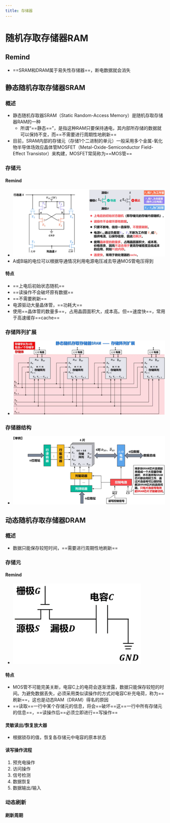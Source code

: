 ```yaml
---
title: 存储器
---
```




# 随机存取存储器RAM

## Remind

- ==SRAM和DRAM属于易失性存储器==，断电数据就会消失

## 静态随机存取存储器SRAM

### 概述

- 静态随机存取器SRAM（Static Random-Access Memory）是随机存取存储器RAM的一种
  - 所谓“==静态==”，是指这种RAM只要保持通电，其内部所存储的数据就可以保持不变，而==不需要进行周期性地刷新==
- 目前，SRAM内部的存储元（存储1个二进制的单元）一般采用多个金属-氧化物半导体场效应晶体管MOSFET（Metal-Oxide-Semiconductor Field-Effect Transistor）来构建，MOSFET常简称为==MOS管==

### 存储元

#### Remind

- ![image-20250325223455781](./resource/image-20250325223455781.png)
- A或B端的电位可以根据导通情况利用电源电压减去导通MOS管电压得到

#### 特点

- ==上电后初始状态随机==
- ==读操作不会破坏原有数据==
- ==不需要刷新==
- 电源驱动大量晶体管，==功耗大==
- 使用==晶体管的数量多==，占用晶圆面积大，成本高。但==速度快==，常用于高速缓存==cache==

### 存储阵列扩展

- ![image-20250325224726444](./resource/image-20250325224726444.png)

### 存储器结构

- ![image-20250325225456471](./resource/image-20250325225456471.png)

## 动态随机存取存储器DRAM

### 概述

- 数据只能保存较短时间，==需要进行周期性地刷新==

### 存储元

#### Remind

- ![image-20250325230913594](./resource/image-20250325230913594.png)

#### 特点

- MOS管不可能完美关断，电容C上的电荷会逐渐泄露，数据只能保存较短的时间。为避免数据丢失，必须采用类似读操作的方式对电容C补充电荷，称为==刷新==，这也是动态RAM（DRAM）得名的原因
- ==读取==一行中某个存储元的信息，将会==破坏==这==一行中所有存储元的信息==，==读操作后==必须立即进行==写操作==

#### 灵敏读出/恢复放大器

- 根据锁存的值，恢复各存储元中电容的原本状态

#### 读写操作流程

1. 预充电操作
2. 访问操作
3. 信号检测
4. 数据恢复
5. 数据输出/输入

### 动态刷新

#### 刷新周期

